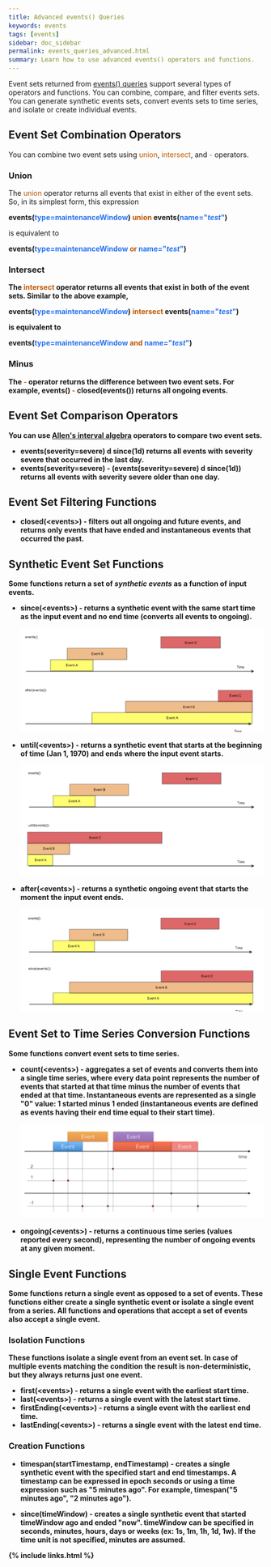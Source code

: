 ```yaml
---
title: Advanced events() Queries 
keywords: events
tags: [events]
sidebar: doc_sidebar
permalink: events_queries_advanced.html
summary: Learn how to use advanced events() operators and functions.
---
```

Event sets returned from [events() queries](events_queries) support several types of operators and functions. You can combine, compare, and filter events sets. You can generate synthetic events sets, convert events sets to time series, and isolate or create individual events.

## Event Set Combination Operators

You can combine two event sets using <span style="color: #bf5700;">union</span>, <span style="color: #bf5700;">intersect</span>, and <span style="color: #bf5700;">-</span> operators.
 
### Union
The <span style="color: #bf5700;">union</span> operator returns all events that exist in either of the event sets. So, in its simplest form, this expression

<strong>events(<span style="color: #2873ee;">type=maintenanceWindow</span>) <span style="color: #bf5700;">union</span> events(<span style="color: #2873ee;">name="*test*"</span>)</strong>

is equivalent to

<strong>events(<span style="color: #2873ee;">type=maintenanceWindow</span> <span style="color: #bf5700;">or</span> <span style="color: #2873ee;">name="*test*"</span>)

### Intersect
The <span style="color: #bf5700;">intersect</span> operator returns all events that exist in both of the event sets. Similar to the above example,

<strong>events(<span style="color: #2873ee;">type=maintenanceWindow</span>) <span style="color: #bf5700;">intersect</span> events(<span style="color: #2873ee;">name="*test*"</span>)</strong>

is equivalent to

<strong>events(<span style="color: #2873ee;">type=maintenanceWindow</span> <span style="color: #bf5700;">and</span> <span style="color: #2873ee;">name="*test*"</span>)</strong>

### Minus
The <span style="color: #bf5700;">-</span> operator returns the difference between two event sets.  For example, <strong>events() <span style="color: #bf5700;">-</span> closed(events())</strong> returns all ongoing events.
  
## Event Set Comparison Operators

You can use [Allen's interval algebra](https://en.wikipedia.org/wiki/Allen%27s_interval_algebra) operators to compare two event sets. 

- **events(severity=severe) d since(1d)** returns all events with severity severe that occurred in the last day.
- **events(severity=severe) - (events(severity=severe) d since(1d))** returns all events with severity severe older than one day.

## Event Set Filtering Functions

- **closed(\<events\>)** - filters out all ongoing and future events, and returns only events that have ended and instantaneous events that occurred the past.

## Synthetic Event Set Functions

Some functions return a set of *synthetic events* as a function of input events.

- **since(\<events\>)** - returns a synthetic event with the same start time as the input event and no end time (converts all events to ongoing).

  ![Events since](images/since_events.png)
- **until(\<events\>)** - returns a synthetic event that starts at the beginning of time (Jan 1, 1970) and ends where the input event starts.

  ![Events until](images/until_events.png)
- **after(\<events\>)** - returns a synthetic ongoing event that starts the moment the input event ends.

  ![Events after](images/after_events.png)
 
## Event Set to Time Series Conversion Functions

Some functions convert event sets to time series.

- **count(\<events\>)** - aggregates a set of events and converts them into a single time series, where every data point represents the number of events that started at that time minus the number of events that ended at that time. Instantaneous events are represented as a single "0" value: 1 started minus 1 ended (instantaneous events are defined as events having their end time equal to their start time).

  ![Events count](images/count_events.png)
- **ongoing(\<events\>)** - returns a continuous time series (values reported every second), representing the number of ongoing events at any given moment.
 
## Single Event Functions

Some functions return a single event as opposed to a set of events. These functions either create a single synthetic event or isolate a single event from a series. All functions and operations that accept a set of events also accept a single event.

### Isolation Functions

These functions isolate a single event from an event set. In case of multiple events matching the condition the result is non-deterministic, but they always returns just one event.

- **first(\<events\>)** - returns a single event with the earliest start time.
- **last(\<events\>)** - returns a single event with the latest start time.
- **firstEnding(\<events\>)** - returns a single event with the earliest end time.
- **lastEnding(\<events\>)** - returns a single event with the latest end time.
 
### Creation Functions

- **timespan(startTimestamp, endTimestamp)** - creates a single synthetic event with the specified start and end timestamps. A timestamp can be expressed in epoch seconds or using a time expression such as "5 minutes ago". For example, **timespan("5 minutes ago", "2 minutes ago")**.

- **since(timeWindow)** - creates a single synthetic event that started timeWindow ago and ended "now". timeWindow can be specified in seconds, minutes, hours, days or weeks (ex: 1s, 1m, 1h, 1d, 1w). If the time unit is not specified, minutes are assumed.
 


{% include links.html %}